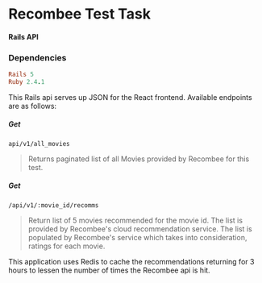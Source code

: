 # Recombee Test Task 
#### Rails API

### Dependencies

```ruby
Rails 5
Ruby 2.4.1
```

This Rails api serves up JSON for the React frontend. Available endpoints are as follows:

##### Get

`api/v1/all_movies`

>Returns paginated list of all Movies provided by Recombee for this test.
    
##### Get

`/api/v1/:movie_id/recomms`

>Return list of 5 movies recommended for the movie id. The list is provided by Recombee's cloud recommendation service. The list is populated by Recombee's service which takes into consideration, ratings for each movie.
    
This application uses Redis to cache the recommendations returning for 3 hours to lessen the number of times the Recombee api is hit.

